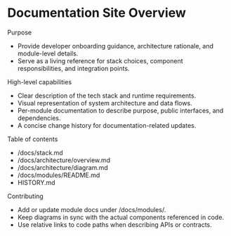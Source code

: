 # Documentation Site Overview

Purpose
- Provide developer onboarding guidance, architecture rationale, and module-level details.
- Serve as a living reference for stack choices, component responsibilities, and integration points.

High-level capabilities
- Clear description of the tech stack and runtime requirements.
- Visual representation of system architecture and data flows.
- Per-module documentation to describe purpose, public interfaces, and dependencies.
- A concise change history for documentation-related updates.

Table of contents
- /docs/stack.md
- /docs/architecture/overview.md
- /docs/architecture/diagram.md
- /docs/modules/README.md
- HISTORY.md

Contributing
- Add or update module docs under /docs/modules/.
- Keep diagrams in sync with the actual components referenced in code.
- Use relative links to code paths when describing APIs or contracts.

